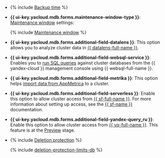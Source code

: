 * {% include [Backup time](../../../_includes/mdb/console/backup-time.md) %}

* **{{ ui-key.yacloud.mdb.forms.maintenance-window-type }}**: [Maintenance window](../../../managed-clickhouse/concepts/maintenance.md) settings:

   {% include [Maintenance window](../console/maintenance-window-description.md) %}

* **{{ ui-key.yacloud.mdb.forms.additional-field-datalens }}**: This option allows you to analyze cluster data in [{{ datalens-full-name }}](../../../datalens/concepts/index.md).


* **{{ ui-key.yacloud.mdb.forms.additional-field-websql-service }}**: Enables you to [run SQL queries](../../../managed-clickhouse/operations/web-sql-query.md) against cluster databases from the {{ yandex-cloud }} management console using {{ websql-full-name }}.




* **{{ ui-key.yacloud.mdb.forms.additional-field-metrika }}**: This option helps [import data from AppMetrica](https://appmetrica.yandex.ru/docs/common/cloud/about.html) to a cluster.

* **{{ ui-key.yacloud.mdb.forms.additional-field-serverless }}**: Enable this option to allow cluster access from [{{ sf-full-name }}](../../../functions/concepts/index.md). For more information about setting up access, see the [{{ sf-name }}](../../../functions/operations/database-connection.md) documentation.


* **{{ ui-key.yacloud.mdb.forms.additional-field-yandex-query_ru }}**: Enable this option to allow cluster access from [{{ yq-full-name }}](../../../query/concepts/index.md). This feature is at the [Preview](../../../overview/concepts/launch-stages.md) stage.

* {% include [Deletion protection](../console/deletion-protection.md) %}

   {% include [deletion-protection-limits-db](../deletion-protection-limits-db.md) %}
